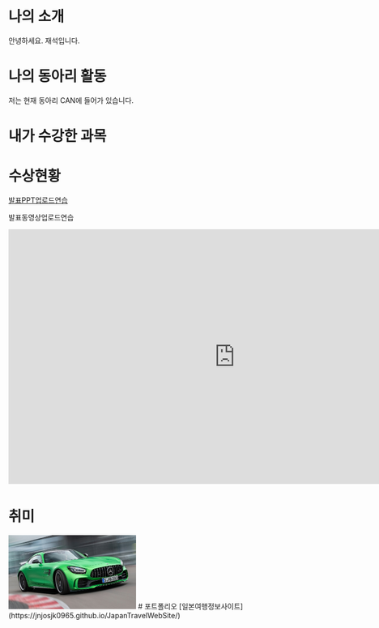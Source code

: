 # 나의 소개
안녕하세요. 재석입니다.
# 나의 동아리 활동
저는 현재 동아리 CAN에 들어가 있습니다.
# 내가 수강한 과목

# 수상현황
[발표PPT업로드연습](/presentation.pptx)
<p>발표동영상업로드연습</p>
<iframe width="894" height="503" src="https://www.youtube.com/embed/0pGQ5Vq7j3E" title="[한방이슈] &quot;바이든 뺨 때린 격&quot;..세계의 화약고, 초유의 사태 / YTN" frameborder="0" allow="accelerometer; autoplay; clipboard-write; encrypted-media; gyroscope; picture-in-picture; web-share" allowfullscreen></iframe>

# 취미
<img src="amg.jpg" width="50%" height="auto">
# 포트폴리오
[일본여행정보사이트](https://jnjosjk0965.github.io/JapanTravelWebSite/)
